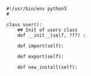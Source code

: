 
    #!/usr/bin/env python3
    #

    class user():
        ## Init of users class
        def __init__(self, ???) :

        def import(self):

        def export(self):

        def new_install(self):
